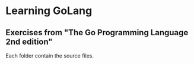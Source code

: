 # Learning GoLang 

## Exercises from "The Go Programming Language 2nd edition"

Each folder contain the source files.  

